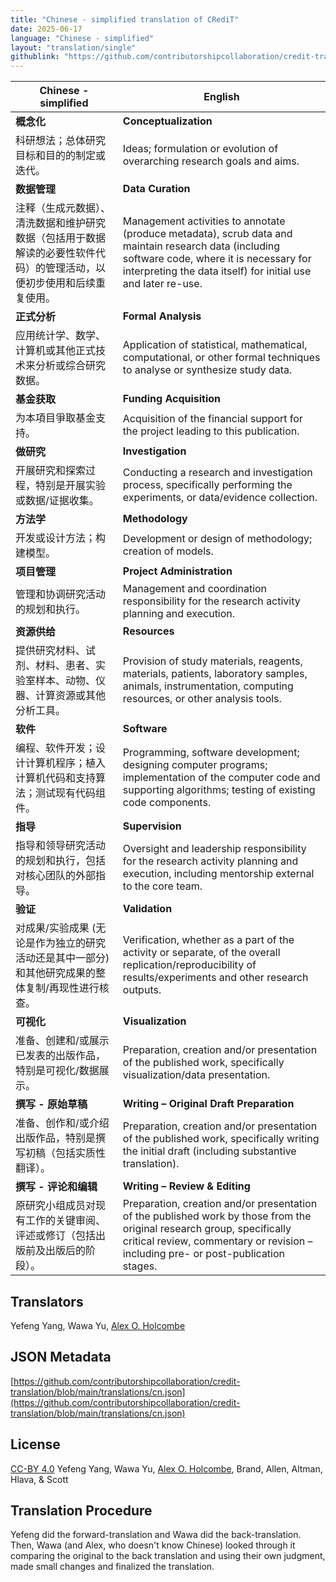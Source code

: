 ```yaml
---
title: "Chinese - simplified translation of CRediT"
date: 2025-06-17
language: "Chinese - simplified"
layout: "translation/single"
githublink: "https://github.com/contributorshipcollaboration/credit-translation/blob/main/translations/cn.json"
---
```


| Chinese - simplified | English |
| --- | --- |
| **概念化** | **Conceptualization** |
| 科研想法；总体研究目标和目的的制定或迭代。 | Ideas; formulation or evolution of overarching research goals and aims. |
| **数据管理** | **Data Curation** |
| 注释（生成元数据）、清洗数据和维护研究数据（包括用于数据解读的必要性软件代码）的管理活动，以便初步使用和后续重复使用。 | Management activities to annotate (produce metadata), scrub data and maintain research data (including software code, where it is necessary for interpreting the data itself) for initial use and later re-use. |
| **正式分析** | **Formal Analysis** |
| 应用统计学、数学、计算机或其他正式技术来分析或综合研究数据。 | Application of statistical, mathematical, computational, or other formal techniques to analyse or synthesize study data. |
| **基金获取** | **Funding Acquisition** |
| 为本項目爭取基金支持。 | Acquisition of the financial support for the project leading to this publication. |
| **做研究** | **Investigation** |
| 开展研究和探索过程，特别是开展实验或数据/证据收集。 | Conducting a research and investigation process, specifically performing the experiments, or data/evidence collection. |
| **方法学** | **Methodology** |
| 开发或设计方法；构建模型。 | Development or design of methodology; creation of models. |
| **项目管理** | **Project Administration** |
| 管理和协调研究活动的规划和执行。 | Management and coordination responsibility for the research activity planning and execution. |
| **资源供给** | **Resources** |
| 提供研究材料、试剂、材料、患者、实验室样本、动物、仪器、计算资源或其他分析工具。 | Provision of study materials, reagents, materials, patients, laboratory samples, animals, instrumentation, computing resources, or other analysis tools. |
| **软件** | **Software** |
| 编程、软件开发；设计计算机程序；植入计算机代码和支持算法；测试现有代码组件。 | Programming, software development; designing computer programs; implementation of the computer code and supporting algorithms; testing of existing code components. |
| **指导** | **Supervision** |
| 指导和领导研究活动的规划和执行，包括对核心团队的外部指导。 | Oversight and leadership responsibility for the research activity planning and execution, including mentorship external to the core team. |
| **验证** | **Validation** |
| 对成果/实验成果 (无论是作为独立的研究活动还是其中一部分) 和其他研究成果的整体复制/再现性进行核查。 | Verification, whether as a part of the activity or separate, of the overall replication/reproducibility of results/experiments and other research outputs. |
| **可视化** | **Visualization** |
| 准备、创建和/或展示已发表的出版作品，特别是可视化/数据展示。 | Preparation, creation and/or presentation of the published work, specifically visualization/data presentation. |
| **撰写 - 原始草稿** | **Writing – Original Draft Preparation** |
| 准备、创作和/或介绍出版作品，特别是撰写初稿（包括实质性翻译）。 | Preparation, creation and/or presentation of the published work, specifically writing the initial draft (including substantive translation). |
| **撰写 - 评论和编辑** | **Writing – Review & Editing** |
| 原研究小组成员对现有工作的关键审阅、评述或修订（包括出版前及出版后的阶段）。 | Preparation, creation and/or presentation of the published work by those from the original research group, specifically critical review, commentary or revision – including pre- or post-publication stages. |

## Translators

Yefeng  Yang, Wawa  Yu, [Alex O. Holcombe](https://orcid.org/0000-0003-2869-0085)

## JSON Metadata

[https://github.com/contributorshipcollaboration/credit-translation/blob/main/translations/cn.json](https://github.com/contributorshipcollaboration/credit-translation/blob/main/translations/cn.json)

## License

[CC-BY 4.0](https://creativecommons.org/licenses/by/4.0/) Yefeng  Yang, Wawa  Yu, [Alex O. Holcombe](https://orcid.org/0000-0003-2869-0085), Brand, Allen, Altman, Hlava, & Scott

## Translation Procedure

Yefeng did the forward-translation and Wawa did the back-translation. Then, Wawa (and Alex, who doesn't know Chinese) looked through it comparing the original to the back translation and using their own judgment, made small changes and finalized the translation.